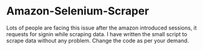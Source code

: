 # Amazon-Selenium-Scraper
Lots of people are facing this issue after the amazon introduced sessions, it requests for signin while scraping data. I have written the small script to scrape data without any problem. Change the code as per your demand.
